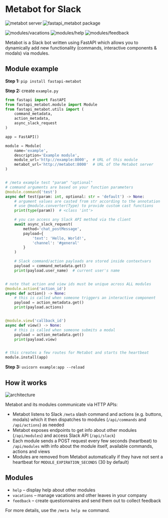 # Metabot for Slack
![metabot server](https://github.com/vasyukvv42/metabot/workflows/metabot%20server/badge.svg)
![fastapi_metabot package](https://github.com/vasyukvv42/metabot/workflows/fastapi_metabot%20package/badge.svg)

![modules/vacations](https://github.com/vasyukvv42/metabot/workflows/modules/vacations/badge.svg)
![modules/help](https://github.com/vasyukvv42/metabot/workflows/modules/help/badge.svg)
![modules/feedback](https://github.com/vasyukvv42/metabot/workflows/modules/feedback/badge.svg)

Metabot is a Slack bot written using FastAPI which allows you to dynamically 
add new functionality (commands, interactive components & modals) via modules.

## Module example
**Step 1:** `pip install fastapi-metabot`

**Step 2:** create `example.py`
```python
from fastapi import FastAPI
from fastapi_metabot.module import Module
from fastapi_metabot.utils import (
    command_metadata, 
    action_metadata, 
    async_slack_request
)

app = FastAPI()

module = Module(
    name='example',
    description='Example module',
    module_url='http://example:8000',  # URL of this module
    metabot_url='http://metabot:8000'  # URL of the Metabot server
)


# /meta example test "param" "optional"
# command arguments are based on your function parameters
@module.command('test')  
async def test(param: int, optional: str = 'default') -> None:
    # argument values are casted from str according to the annotation
    # use @module.converter(Type) to provide custom cast functions
    print(type(param))  # <class 'int'>

    # you can access any Slack API method via the client
    await async_slack_request(
        method='chat_postMessage',
        payload={
            'text': 'Hello, World!',
            'channel': '#general'
        }
    )

    # Slack command/action payloads are stored inside contextvars
    payload = command_metadata.get()
    print(payload.user_name)  # current user's name


# note that action and view ids must be unique across ALL modules
@module.action('action_id')
async def action() -> None:
    # this is called when someone triggers an interactive component
    payload = action_metadata.get()
    print(payload.actions)


@module.view('callback_id')
async def view() -> None:
    # this is called when someone submits a modal
    payload = action_metadata.get()
    print(payload.view)


# this creates a few routes for Metabot and starts the heartbeat
module.install(app)
```

**Step 3:** `uvicorn example:app --reload`

## How it works
![architecture](https://user-images.githubusercontent.com/22105178/82678326-157d3580-9c52-11ea-896a-c678accf229d.png)

Metabot and its modules communicate via HTTP APIs:

* Metabot listens to Slack `/meta` slash command and actions (e.g. buttons, 
modals) which it then dispatches to modules 
(`/api/commands` and `/api/actions`) as needed
* Metabot exposes endpoints to get info about other modules 
(`/api/modules`) and access Slack API (`/api/slack`)
* Each module sends a POST request every few seconds (heartbeat) to 
`/api/modules` with info about the module itself, available commands, 
actions and views
* Modules are removed from Metabot automatically if they have not sent 
a heartbeat for `MODULE_EXPIRATION_SECONDS` (30 by default)

## Modules
* `help` – display help about other modules
* `vacations` – manage vacations and other leaves in your company
* `feedback` – create questionnaires and send them out to collect feedback

For more details, use the `/meta help me` command. 
